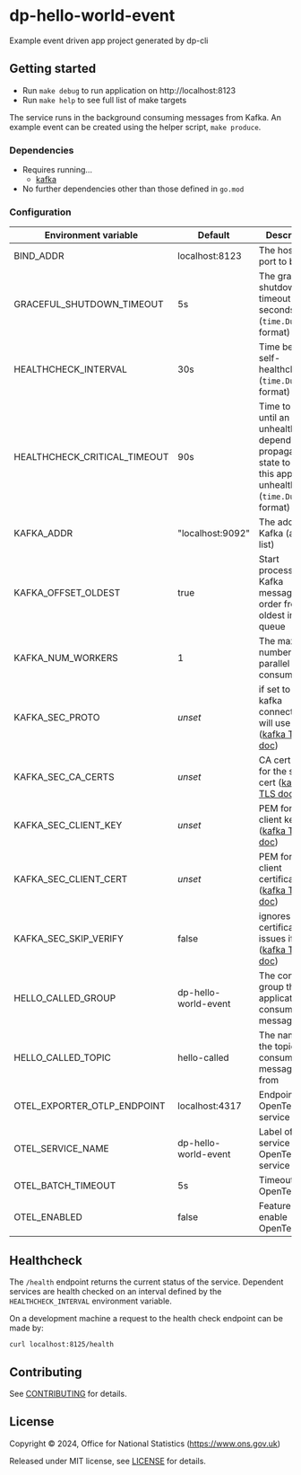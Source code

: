 # dp-hello-world-event

Example event driven app project generated by dp-cli

## Getting started

* Run `make debug` to run application on http://localhost:8123
* Run `make help` to see full list of make targets

The service runs in the background consuming messages from Kafka.
An example event can be created using the helper script, `make produce`.

### Dependencies

* Requires running…
  * [kafka](https://github.com/ONSdigital/dp/blob/main/guides/INSTALLING.md#prerequisites)
* No further dependencies other than those defined in `go.mod`

### Configuration

| Environment variable         | Default                           | Description
| ---------------------------- | --------------------------------- | -----------
| BIND_ADDR                    | localhost:8123                    | The host and port to bind to
| GRACEFUL_SHUTDOWN_TIMEOUT    | 5s                                | The graceful shutdown timeout in seconds (`time.Duration` format)
| HEALTHCHECK_INTERVAL         | 30s                               | Time between self-healthchecks (`time.Duration` format)
| HEALTHCHECK_CRITICAL_TIMEOUT | 90s                               | Time to wait until an unhealthy dependent propagates its state to make this app unhealthy (`time.Duration` format)
| KAFKA_ADDR                   | "localhost:9092"                  | The address of Kafka (accepts list)
| KAFKA_OFFSET_OLDEST          | true                              | Start processing Kafka messages in order from the oldest in the queue
| KAFKA_NUM_WORKERS            | 1                                 | The maximum number of parallel kafka consumers
| KAFKA_SEC_PROTO              | _unset_                           | if set to `TLS`, kafka connections will use TLS ([kafka TLS doc])
| KAFKA_SEC_CA_CERTS           | _unset_                           | CA cert chain for the server cert ([kafka TLS doc])
| KAFKA_SEC_CLIENT_KEY         | _unset_                           | PEM for the client key ([kafka TLS doc])
| KAFKA_SEC_CLIENT_CERT        | _unset_                           | PEM for the client certificate ([kafka TLS doc])
| KAFKA_SEC_SKIP_VERIFY        | false                             | ignores server certificate issues if `true` ([kafka TLS doc])
| HELLO_CALLED_GROUP           | dp-hello-world-event                         | The consumer group this application to consume topic messages
| HELLO_CALLED_TOPIC           | hello-called                      | The name of the topic to consume messages from
| OTEL_EXPORTER_OTLP_ENDPOINT  | localhost:4317                    | Endpoint for OpenTelemetry service
| OTEL_SERVICE_NAME            | dp-hello-world-event                         | Label of service for OpenTelemetry service
| OTEL_BATCH_TIMEOUT           | 5s                                | Timeout for OpenTelemetry
| OTEL_ENABLED                 | false                             | Feature flag to enable OpenTelemetry

[kafka TLS doc]: https://github.com/ONSdigital/dp-kafka/tree/main/examples#tls

## Healthcheck

 The `/health` endpoint returns the current status of the service. Dependent services are health checked on an interval defined by the `HEALTHCHECK_INTERVAL` environment variable.

 On a development machine a request to the health check endpoint can be made by:

 `curl localhost:8125/health`

## Contributing

See [CONTRIBUTING](CONTRIBUTING.md) for details.

## License

Copyright © 2024, Office for National Statistics (https://www.ons.gov.uk)

Released under MIT license, see [LICENSE](LICENSE.md) for details.


